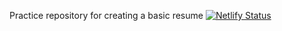Practice repository for creating a basic resume
[![Netlify Status](https://api.netlify.com/api/v1/badges/a65d608e-5031-4199-b206-e2fae0dfc693/deploy-status)](https://app.netlify.com/sites/karthik-resume/deploys)
